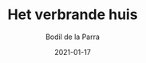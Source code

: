 ---
title: "Het verbrande huis"
author: "Bodil de la Parra"
isbn13: "9789048849208"
rating: "4"
publisher: "Lebowski"
pages: "256"
publishYear: "2020"
read: "2021"
goodreads_id: "51525776"
language: "nl"
date: "2021-01-17"
---